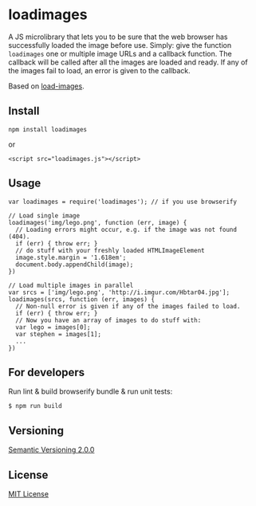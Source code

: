 # loadimages

A JS microlibrary that lets you to be sure that the web browser has successfully loaded the image before use. Simply: give the function `loadimages` one or multiple image URLs and a callback function. The callback will be called after all the images are loaded and ready. If any of the images fail to load, an error is given to the callback.

Based on [load-images](https://www.npmjs.com/package/load-images).

## Install

    npm install loadimages

or

    <script src="loadimages.js"></script>



## Usage

    var loadimages = require('loadimages'); // if you use browserify

    // Load single image
    loadimages('img/lego.png', function (err, image) {
      // Loading errors might occur, e.g. if the image was not found (404).
      if (err) { throw err; }
      // do stuff with your freshly loaded HTMLImageElement
      image.style.margin = '1.618em';
      document.body.appendChild(image);
    })

    // Load multiple images in parallel
    var srcs = ['img/lego.png', 'http://i.imgur.com/Hbtar04.jpg'];
    loadimages(srcs, function (err, images) {
      // Non-null error is given if any of the images failed to load.
      if (err) { throw err; }
      // Now you have an array of images to do stuff with:
      var lego = images[0];
      var stephen = images[1];
      ...
    })



## For developers

Run lint & build browserify bundle & run unit tests:

    $ npm run build



## Versioning

[Semantic Versioning 2.0.0](http://semver.org/)



## License

[MIT License](../blob/master/LICENSE)
